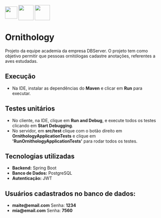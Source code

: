 <div styke ="display: inline_block"<br>
  <img align="center" width="40" src="https://user-images.githubusercontent.com/25181517/183891303-41f257f8-6b3d-487c-aa56-c497b880d0fb.png">
  <img align="center" width="50" src="https://user-images.githubusercontent.com/25181517/117208740-bfb78400-adf5-11eb-97bb-09072b6bedfc.png">
  <img align="center" width="50" src="https://user-images.githubusercontent.com/38113015/123527758-61ea3e80-d6b8-11eb-8722-c185985db1d1.png">
</div>

# Ornithology

Projeto da equipe academia da empresa DBServer. 
O projeto tem como objetivo permitir que pessoas ornitólogas cadastre anotações, referentes a aves estudadas.

## Execução

<ul>
  <li>Na IDE, instalar as dependências do <b>Maven</b> e clicar em <b>Run</b> para executar.</li>
</ul>

## Testes unitários

<ul>
  <li>No cliente, na IDE, clique em <b>Run and Debug</b>, e execute todos os testes clicando em <b>Start Debugging</b>.</li>
  <li>No servidor, em <b>src/test</b> clique com o botão direito em <b>OrnithologyApplicationTests</b> e clique em <b>'RunOrnithologyApplicationTests'</b> para rodar todos os testes.</li>
</ul>

## Tecnologias utilizadas

<ul>
  <li><b>Backend:</b> Spring Boot</li>
  <li><b>Banco de Dados:</b> PostgreSQL</li>
  <li><b>Autenticação:</b> JWT</li>
</ul>

## Usuários cadastrados no banco de dados:

<ul>
    <li><b>maite@email.com</b> 
           Senha: <b>1234</b></li>
    <li><b>mia@email.com</b> 
           Senha: <b>7560</b></li>
</ul>
  
